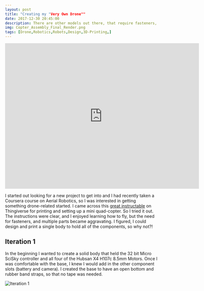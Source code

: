 ```yaml
---
layout: post
title: "Creating my "Very Own Drone""
date: 2017-12-30 20:45:00 
description: There are other models out there, that require fasteners, or components that aren't essentials, so I aimed to fix that!
img: Copter_Assembly_Final_Render.png
tags: [Drone,Robotics,Robots,Design,3D-Printing,]
---
```


<iframe width="640" height="480" src="https://poly.google.com/view/3DFkovwO_4t/embed" frameborder="0" allowvr allowfullscreen mozallowfullscreen="true" webkitallowfullscreen="true" onmousewheel=""></iframe>


I started out looking for a new project to get into and I had recently taken a Coursera course on Aerial Robotics, so I was interested in getting something drone-related started. I came across this [great instructable](https://www.thingiverse.com/thing:1221911) on Thingiverse for printing and setting up a mini quad-copter. So I tried it out. The instructions were clear, and I enjoyed learning how to fly, but the need for fasteners, and multiple parts became aggravating. I figured, I could design and print a single body to hold all of the components, so why not?!

## Iteration 1

In the beginning I wanted to create a solid body that held the 32 bit Micro SciSky controller and all four of the Hubsan X4 H107c 8.5mm Motors. Once I was comfortable with the base, I knew I would add in the other component slots (battery and camera). I created the base to have an open bottom and rubber band straps, so that no tape was needed. 

![Iteration 1]({{site.baseurl}}/assets/img/Copter_Body_V1.PNG)
